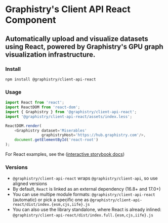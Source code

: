 # Graphistry's Client API React Component

## Automatically upload and visualize datasets using React, powered by Graphistry's GPU graph visualization infrastructure.

### Install

`npm install @graphistry/client-api-react`

### Usage

```javascript
import React from 'react';
import ReactDOM from 'react-dom';
import { Graphistry } from '@graphistry/client-api-react';
import '@graphistry/client-api-react/assets/index.less';

ReactDOM.render(
    <Graphistry dataset='Miserables'
                graphistryHost='https://hub.graphistry.com'/>,
    document.getElementById('react-root')
);

```

For React examples, see the ([interactive storybook docs](https://graphistry.github.io/graphistry-js/))

### Versions

* `@graphistry/client-api-react` wraps `@graphistry/client-api`, so use aligned versions
* By default, `React` is linked as an external dependency (16.8+ and 17.0+)
* You can use multipe module formats: `@graphistry/client-api-react` (automatic) or pick a specific one as `@graphistry/client-api-react/dist/index.{esm,cjs,iife}.js`
* You can also use the library standalone, where React is already inlined: `@graphistry/client-api-react/dist/index.full.{esm,cjs,iife}.js`
